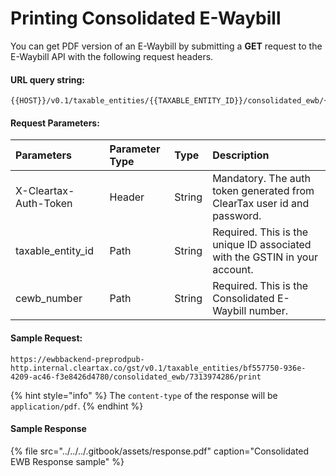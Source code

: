 # Printing Consolidated E-Waybill

You can get PDF version of an E-Waybill by submitting a **GET** request to the E-Waybill API with the following request headers.

#### URL query string:

```text
{{HOST}}/v0.1/taxable_entities/{{TAXABLE_ENTITY_ID}}/consolidated_ewb/{{CEWB_NUMBER}}/print
```

#### Request Parameters:

| Parameters | Parameter Type | Type | Description |
| :--- | :--- | :--- | :--- |
| X-Cleartax-Auth-Token | Header | String | Mandatory. The auth token generated from ClearTax user id and password. |
| taxable\_entity\_id | Path | String | Required. This is the unique ID associated with the GSTIN in your account. |
| cewb\_number | Path | String | Required. This is the Consolidated E-Waybill number. |

#### Sample Request:

```text
https://ewbbackend-preprodpub-http.internal.cleartax.co/gst/v0.1/taxable_entities/bf557750-936e-4209-ac46-f3e8426d4780/consolidated_ewb/7313974286/print
```

{% hint style="info" %}
The `content-type` of the response will be  `application/pdf`.
{% endhint %}

#### Sample Response

{% file src="../../../.gitbook/assets/response.pdf" caption="Consolidated EWB Response sample" %}

